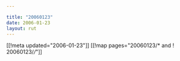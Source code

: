 ```yaml
---

title: "20060123"
date: 2006-01-23
layout: rut
---
```


[[!meta updated="2006-01-23"]]
[[!map pages="20060123/* and ! 20060123/*/*"]]
